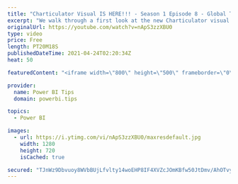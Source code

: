 ```yaml
---
title: "Charticulator Visual IS HERE!!! - Season 1 Episode 8 - Global Trade Chart"
excerpt: "We walk through a first look at the new Charticulator visual from Microsoft Power BI team.    This video we are exploring the Microsoft Tutorial for Global Trade https://charticulator.com/gallery/global_trade_of_natural_resources.html  Official blog post about the visual: https://powerbi.microsoft.com/en-us/blog/announcing-the-new-charticulator-visual-public-preview/"
originalUrl: https://youtube.com/watch?v=nApS3zzXBU0
type: video
price: Free
length: PT20M18S
publishedDateTime: 2021-04-24T02:20:34Z
heat: 50

featuredContent: "<iframe width=\"800\" height=\"500\" frameborder=\"0\" src=\"https://www.youtube.com/embed/nApS3zzXBU0\" allow=\"accelerometer; autoplay; encrypted-media; gyroscope; picture-in-picture\" allowfullscreen></iframe>"

provider:
  name: Power BI Tips
  domain: powerbi.tips

topics:
  - Power BI

images:
  - url: https://i.ytimg.com/vi/nApS3zzXBU0/maxresdefault.jpg
    width: 1280
    height: 720
    isCached: true

secured: "TJnWz9Dbvuoy8WVbBUjLfvlty14woEHP8IF4XVZcJOmKBfw50JtDmv/AhOTvydtzM1mKCVvIqgyRaphzvpcMYG3vgJL3o8KXho3/o3LTPhBjHtifHJvy3lexlnqYChZxvN18e3+ZYV0m07osNr2QnKBaOyUjFAsrM1FYaVymPjuDDbJMU5UA73lbT6z+y+k6V2+zovWPBWbqgpzVdyv+THRAceRDpUHGGKELNAYdD4CEyN43VBOJIU4hc2jz6Ac2q+JK13+7brOHMt1PSw7nvov0nLCLPiOldyJGwrwIsbkQQu19ySwdTrrqHrxOzM01s28L/COeZ8M13flgfcIHj0qt7Mpk+LkjWByEynQlxCrLUyTkwwkmAviBQ+8z+3I3J4M+aPxfLjRgrvG4UICh41g6ck+duiYGtr6b8b3kVro=;hYIedaGa6QdEGvzGDT7fTw=="
---
```


